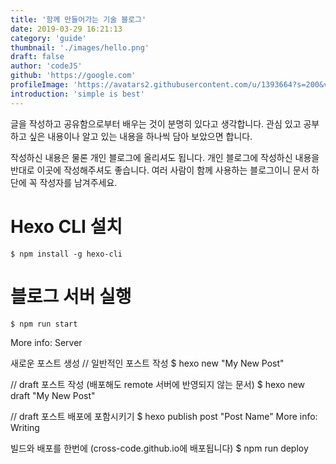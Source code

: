 ```yaml
---
title: '함께 만들어가는 기술 블로그'
date: 2019-03-29 16:21:13
category: 'guide'
thumbnail: './images/hello.png'
draft: false
author: 'codeJS'
github: 'https://google.com'
profileImage: 'https://avatars2.githubusercontent.com/u/1393664?s=200&v=4'
introduction: 'simple is best'
---
```


글을 작성하고 공유함으로부터 배우는 것이 분명히 있다고 생각합니다.
관심 있고 공부하고 싶은 내용이나 알고 있는 내용을 하나씩 담아 보았으면 합니다.

작성하신 내용은 물론 개인 블로그에 올리셔도 됩니다.
개인 블로그에 작성하신 내용을 반대로 이곳에 작성해주셔도 좋습니다.
여러 사람이 함께 사용하는 블로그이니 문서 하단에 꼭 작성자를 남겨주세요.

# Hexo CLI 설치

```
$ npm install -g hexo-cli
```

# 블로그 서버 실행

```
$ npm run start
```

More info: Server

새로운 포스트 생성
// 일반적인 포스트 작성
$ hexo new "My New Post"

// draft 포스트 작성 (배포해도 remote 서버에 반영되지 않는 문서)
$ hexo new draft "My New Post"

// draft 포스트 배포에 포함시키기
$ hexo publish post "Post Name"
More info: Writing

빌드와 배포를 한번에 (cross-code.github.io에 배포됩니다)
$ npm run deploy
